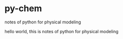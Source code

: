 # py-chem
notes of python for physical modeling 

hello world, this is notes of python for physical modeling 
